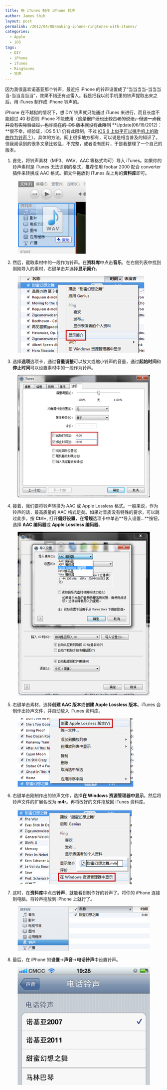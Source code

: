 ```yaml
---
title: 用 iTunes 制作 iPhone 铃声
author: James Shih
layout: post
permalink: /2012/04/08/making-iphone-ringtones-with-itunes/
categories:
  - Apple
  - iOS
tags:
  - DIY
  - iPhone
  - iTunes
  - Ringtones
  - 铃声
---
```

因为我很喜欢诺基亚那个铃声，最近把 iPhone 的铃声设置成了“当当当当-当当当当-当当当当当”，效果不错还有点雷人。我是把我以前手机里的铃声提取出来之后，用 iTunes 制作成 iPhone 铃声的。

iPhone 在不越狱的情况下，想 DIY 铃声就只能通过 iTunes 来进行，而且长度不能超过 40 秒否则 iPhone 不能使用（<del datetime="2012-06-19T07:47:28+00:00">这是很广泛也比较古老的说法，但这一点我并没有实际验证过，也许现在的 iOS 版本就没有此限制</del> **Update(06/19/2012)：**很不幸，经验证，iOS 5.1.1 仍有此限制，不过 [iOS 6 上似乎可以挑手机上的歌曲作为铃声？][1]）。具体的方法，网上很多地方都有，可以说是相当普及的知识了。但我阅读到的很多文章比较乱，不完整，或者没有图片，于是我整理了一个自己的版本。

<!--more-->

1. 首先，将铃声素材（MP3、WAV、AAC 等格式均可）导入 iTunes。如果你的铃声素材是 iTunes 无法识别的格式，推荐使用 foobar 2000 配合 converter 插件来转换成 AAC 格式。把文件拖放到 iTunes 左上角的**资料库**即可。

<figure>
  <img src="/media/legacy/2012/04/20111012_iphone_ringtone_diy_1.png" alt="20111012_iphone_ringtone_diy_1">
</figure>

2. 然后，截取素材中的一段作为铃声。在**资料库**中点击**音乐**，在右侧列表中找到刚刚导入的素材，右键单击并选择**显示简介**。

<figure>
  <img src="/media/legacy/2012/04/20111012_iphone_ringtone_diy_2.png" alt="20111012_iphone_ringtone_diy_2">
</figure>

3. 选择**选项**选项卡，通过**音量调整**可以放大或缩小铃声的音量，通过**起始时间**和**停止时间**可以设置素材中的一段作为铃声。

<figure>
  <img src="/media/legacy/2012/04/20111012_iphone_ringtone_diy_3.png" alt="20111012_iphone_ringtone_diy_3">
</figure>

4. 接着，我们要将铃声转换为 AAC 或 Apple Lossless 格式。一般来说，作为铃声的话，最高质量的 AAC 格式足矣。如果对音质没有特殊的要求，可以跳过此步。按 **Ctrl+,** 打开**偏好设置**，在**常规**选项卡中单击**导入设置&#8230;**按钮，选择 **AAC 编码器**或 **Apple Lossless 编码器**。

<figure>
  <img src="/media/legacy/2012/04/20111012_iphone_ringtone_diy_4.png" alt="20111012_iphone_ringtone_diy_4">
</figure>

5. 右键单击素材，选择**创建 AAC 版本**或**创建 Apple Lossless 版本**。iTunes 会制作出铃声文件，并自动放入 iTunes 资料库。

<figure>
  <img src="/media/legacy/2012/04/20111012_iphone_ringtone_diy_5.png" alt="20111012_iphone_ringtone_diy_5">
</figure>

6. 右键单击刚制作出的铃声文件，选择**在 Windows 资源管理器中显示**。然后将铃声文件的扩展名改为 **m4r**。再将改好的文件拖放回 iTunes 资料库。

<figure>
  <img src="/media/legacy/2012/04/20111012_iphone_ringtone_diy_6.png" alt="20111012_iphone_ringtone_diy_6">
</figure>

7. 这时，在**资料库**中点击**铃声**，就能看到制作好的铃声了。将你的 iPhone 连接到电脑，将铃声拖放到 iPhone 上就行了。

<figure>
  <img src="/media/legacy/2012/04/20111012_iphone_ringtone_diy_7.png" alt="20111012_iphone_ringtone_diy_7">
</figure>

8. 最后，在 iPhone 的**设置**->**声音**->**电话铃声**中设置铃声。

<figure>
  <img src="/media/legacy/2012/04/20111012_iphone_ringtone_diy_0.png" srcset="/media/legacy/2012/04/20111012_iphone_ringtone_diy_0.png 2x" alt="20111012_iphone_ringtone_diy_0">
</figure>

 [1]: http://www.gizmodo.co.uk/2012/06/the-best-ios-6-features-nobody-is-talking-about/
